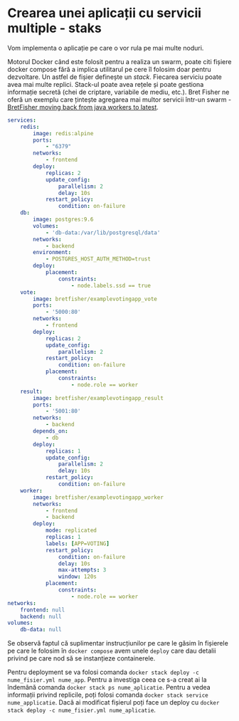 # Crearea unei aplicații cu servicii multiple - staks

Vom implementa o aplicație pe care o vor rula pe mai multe noduri.

Motorul Docker când este folosit pentru a realiza un swarm, poate citi fișiere docker compose fără a implica utilitarul pe cere îl folosim doar pentru dezvoltare. Un astfel de fișier definește un *stack*. Fiecarea serviciu poate avea mai multe replici. Stack-ul poate avea rețele și poate gestiona informație secretă (chei de criptare, variabile de mediu, etc.). Bret Fisher ne oferă un exemplu care țintește agregarea mai multor servicii într-un swarm - [BretFisher moving back from java workers to latest](https://github.com/BretFisher/udemy-docker-mastery/blob/main/swarm-stack-4/answer/voting-app-placement.yml).

```yaml
services:
    redis:
        image: redis:alpine
        ports:
            - "6379"    
        networks:
            - frontend
        deploy:
            replicas: 2
            update_config:
                parallelism: 2
                delay: 10s
            restart_policy:
                condition: on-failure
    db:
        image: postgres:9.6
        volumes:
            - 'db-data:/var/lib/postgresql/data'
        networks:
            - backend
        environment:
            - POSTGRES_HOST_AUTH_METHOD=trust
        deploy:
            placement:
                constraints:
                    - node.labels.ssd == true
    vote:
        image: bretfisher/examplevotingapp_vote
        ports:
            - '5000:80'
        networks:
            - frontend
        deploy:
            replicas: 2
            update_config:
                parallelism: 2
            restart_policy:
                condition: on-failure
            placement:
                constraints:
                    - node.role == worker
    result:
        image: bretfisher/examplevotingapp_result
        ports:
            - '5001:80'
        networks:
            - backend
        depends_on:
            - db
        deploy:
            replicas: 1
            update_config:
                parallelism: 2
                delay: 10s
            restart_policy:
                condition: on-failure
    worker:
        image: bretfisher/examplevotingapp_worker
        networks:
            - frontend
            - backend
        deploy:
            mode: replicated
            replicas: 1
            labels: [APP=VOTING]
            restart_policy:
                condition: on-failure
                delay: 10s
                max-attempts: 3
                window: 120s
            placement:
                constraints:
                    - node.role == worker
networks:
    frontend: null
    backend: null
volumes:
    db-data: null
```

Se observă faptul că suplimentar instrucțiunilor pe care le găsim în fișierele pe care le folosim în `docker compose` avem unele `deploy` care dau detalii privind pe care nod să se instanțieze containerele.

Pentru deployment se va folosi comanda `docker stack deploy -c nume_fisier.yml nume_app`. Pentru a investiga ceea ce s-a creat ai la îndemână comanda `docker stack ps nume_aplicatie`. Pentru a vedea informații privind replicile, poți folosi comanda `docker stack service nume_applicatie`. Dacă ai modificat fișierul poți face un deploy cu `docker stack deploy -c nume_fisier.yml nume_aplicatie`.